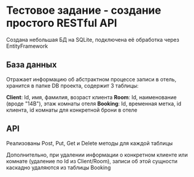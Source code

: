 # Тестовое задание - создание простого RESTful API 

Создана небольшая БД на SQLite, подключена её обработка через EntityFramework

## База данных

Отражает информацию об абстрактном процессе записи в отель, хранится в папке DB проекта, содержит 3 таблицы:

**Client**: Id, имя, фамилия, возраст клиента
**Room**: Id, наименование (вроде "14B"), этаж комнаты отеля
**Booking**: Id, временная метка, id клиента, id комнаты для конкретной брони в отеле

## API

Реализованы Post, Put, Get и Delete методы для каждой таблицы

Дополнительно, при удалении информации о конкретном клиенте или комнате (удаление по Id из Client/Room), записи об этой сущности каскадно удаляются из таблицы Booking
